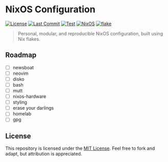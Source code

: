 # NixOS Configuration

[![License](https://img.shields.io/github/license/xavwe/dotfiles-nixos?style=for-the-badge)](https://github.com/xavwe/dotfiles-nixos/blob/main/LICENSE)
[![Last Commit](https://img.shields.io/github/last-commit/xavwe/dotfiles-nixos?style=for-the-badge)](https://github.com/xavwe/dotfiles-nixos/commits/main)
[![Test](https://img.shields.io/github/actions/workflow/status/xavwe/dotfiles-nixos/test.yml?branch=main&label=Test&style=for-the-badge)](https://github.com/xavwe/dotfiles-nixos/actions/workflows/test.yml)
[![NixOS](https://img.shields.io/badge/Built%20For-NixOS-5277C3?style=for-the-badge&logo=nixos&logoColor=white)](https://nixos.org)
[![flake](https://img.shields.io/badge/flake-enabled-blue?style=for-the-badge&logo=nixos)](https://nixos.wiki/wiki/Flakes)


> Personal, modular, and reproducible NixOS configuration, built using Nix flakes.

## Roadmap
- [ ] newsboat
- [ ] neovim
- [ ] disko
- [ ] bash
- [ ] mutt
- [ ] nixos-hardware
- [ ] styling
- [ ] erase your darlings
- [ ] homelab
- [ ] gpg

<!--
## Features

- 🧩 Modular configuration with Flakes
- 💻 Declarative desktop environments



## Getting Started

### Prerequisites

* NixOS >= 25.05 recommended

### Setup Instructions

TODO

## Development

TODO

## 🛠Customisation

- Add or modify modules under `src/modules/`

TODO

## Inspiration

TODO
-->

## License

This repository is licensed under the [MIT License](LICENSE). Feel free to fork and adapt, but attribution is appreciated.